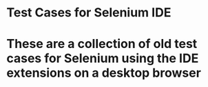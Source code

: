 # Test Cases for Selenium IDE #
These are a collection of old test cases for Selenium using the IDE extensions on a desktop browser
===========================